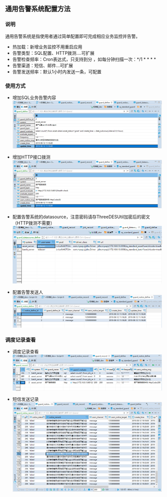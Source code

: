 ## 通用告警系统配置方法

### 说明

通用告警系统是指使用者通过简单配置即可完成相应业务监控并告警。

- 热加载：新增业务监控不用重启应用
- 告警类型：SQL配置、HTTP拨测....可扩展
- 告警检查频率：Cron表达式，只支持到分 ，如每分钟扫描一次：*/1 * * * *
- 告警渠道：短信、邮件...可扩展
- 告警发送频率：默认1小时内发送一条，可配置

### 使用方式
- 增加SQL业务告警内容
![SQL业务监控](guard_define.png) 

- 增加HTTP接口拨测
![HTTP业务拨测](guard_define2.png)

- 配置告警系统的datasource，注意密码请存ThreeDESUtil加密后的密文（HTTP拨测不需要）
![警告系统数据源配置](guard_datasource.png)

- 配置告警发送人
![警告通知人](guard_notice_define.png)

### 调度记录查看
- 调度记录查看
![调度记录](guard_record.png)

- 短信发送记录
![短信发送记录](guard_notice_record.png)
